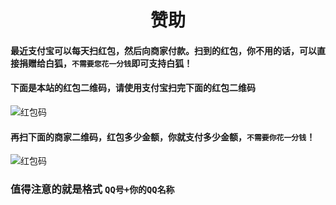 <h1 align="center">赞助</h1>

#### 最近支付宝可以每天扫红包，然后向商家付款。扫到的红包，你不用的话，可以直接捐赠给白狐，`不需要您花一分钱`即可支持白狐！

#### 下面是本站的红包二维码，请使用支付宝扫完下面的红包二维码

![红包码](https://gitee.com/baihu433/Yunzai-Bot-Shell/raw/master/img/红包码.jpg)

#### 再扫下面的商家二维码，红包多少金额，你就支付多少金额，`不需要你花一分钱`！

![红包码](https://gitee.com/baihu433/Yunzai-Bot-Shell/raw/master/img/商家码.jpg)

### 值得注意的就是格式 `QQ号+你的QQ名称`